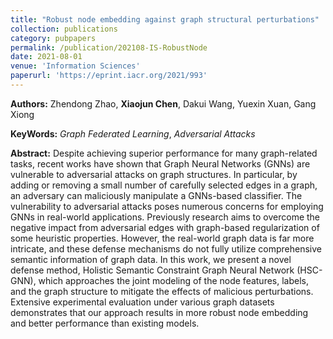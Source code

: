 ```yaml
---
title: "Robust node embedding against graph structural perturbations"
collection: publications
category: pubpapers
permalink: /publication/202108-IS-RobustNode
date: 2021-08-01
venue: 'Information Sciences'
paperurl: 'https://eprint.iacr.org/2021/993'
---
```

**Authors:** Zhendong Zhao, **Xiaojun Chen**, Dakui Wang, Yuexin Xuan, Gang Xiong

**KeyWords:** *Graph Federated Learning*, *Adversarial Attacks*

**Abstract:** Despite achieving superior performance for many graph-related tasks, recent works have shown that Graph Neural Networks (GNNs) are vulnerable to adversarial attacks on graph structures. In particular, by adding or removing a small number of carefully selected edges in a graph, an adversary can maliciously manipulate a GNNs-based classifier. The vulnerability to adversarial attacks poses numerous concerns for employing GNNs in real-world applications. Previously research aims to overcome the negative impact from adversarial edges with graph-based regularization of some heuristic properties. However, the real-world graph data is far more intricate, and these defense mechanisms do not fully utilize comprehensive semantic information of graph data. In this work, we present a novel defense method, Holistic Semantic Constraint Graph Neural Network (HSC-GNN), which approaches the joint modeling of the node features, labels, and the graph structure to mitigate the effects of malicious perturbations. Extensive experimental evaluation under various graph datasets demonstrates that our approach results in more robust node embedding and better performance than existing models.
